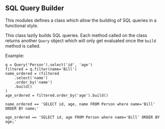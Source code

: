 SQL Query Builder
---

This modules defines a class which allow the building of SQL queries in a functional style.

This class lazily builds SQL queries. Each method called on the class returns another `Query` object which will only get evaluated once the `build` method is called.

Example:

    q = Query('Person').select('id', 'age')
    filtered = q.filter(name='Bill')
    name_ordered = (filtered
        .select('name')
        .order_by('name')
        .build()
    )
    age_ordered = filtered.order_by('age').build()

    name_ordered == 'SELECT id, age, name FROM Person where name='Bill' ORDER BY name;'

    age_ordered == 'SELECT id, age FROM Person where name='Bill' ORDER BY age;'
